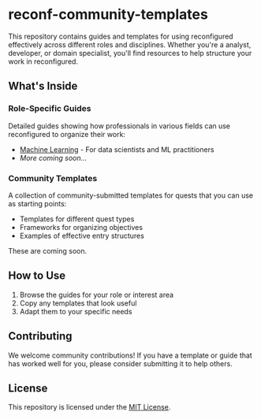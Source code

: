 # reconf-community-templates

This repository contains guides and templates for using reconfigured effectively across different roles and disciplines. Whether you're a analyst, developer, or domain specialist, you'll find resources to help structure your work in reconfigured.

## What's Inside

### Role-Specific Guides

Detailed guides showing how professionals in various fields can use reconfigured to organize their work:

- [Machine Learning](guides/machine_learning.md) - For data scientists and ML practitioners
- _More coming soon..._

### Community Templates

A collection of community-submitted templates for quests that you can use as starting points:

- Templates for different quest types
- Frameworks for organizing objectives
- Examples of effective entry structures

These are coming soon.

## How to Use

1. Browse the guides for your role or interest area
2. Copy any templates that look useful
3. Adapt them to your specific needs

## Contributing

We welcome community contributions! If you have a template or guide that has worked well for you, please consider submitting it to help others.

## License

This repository is licensed under the [MIT License](LICENSE).
